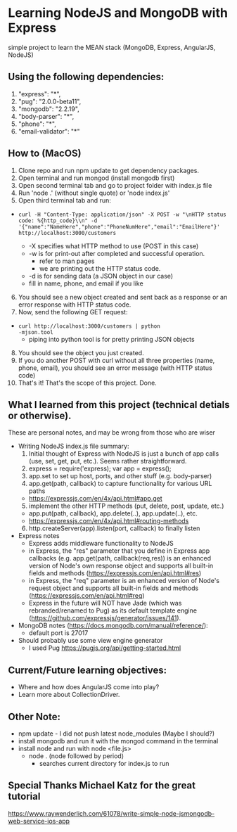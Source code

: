 # Learning NodeJS and MongoDB with Express

simple project to learn the MEAN stack (MongoDB, Express, AngularJS, NodeJS)


## Using the following dependencies:
1. "express": "*",
2. "pug": "2.0.0-beta11",
3. "mongodb": "2.2.19",
4. "body-parser": "*",
5. "phone": "*",
6. "email-validator": "*"


## How to (MacOS)
1. Clone repo and run npm update to get dependency packages.
2. Open terminal and run mongod (install mongodb first)
3. Open second terminal tab and go to project folder with index.js file
4. Run 'node .' (without single quote) or 'node index.js'
5. Open third terminal tab and run:
  * <pre><code>curl -H "Content-Type: application/json" -X POST -w "\nHTTP status code: %{http_code}\\n" -d '{"name":"NameHere","phone":"PhoneNumHere","email":"EmailHere"}' http://localhost:3000/customers</pre></code>
    * -X specifies what HTTP method to use (POST in this case)
    * -w is for print-out after completed and successful operation.
      * refer to man pages
      * we are printing out the HTTP status code.
    * -d is for sending data (a JSON object in our case)
    * fill in name, phone, and email if you like
6. You should see a new object created and sent back as a response or an error response with HTTP status code.
7. Now, send the following GET request:
  * <code>curl http://localhost:3000/customers | python -mjson.tool</code>
    * piping into python tool is for pretty printing JSON objects
8. You should see the object you just created.
9. If you do another POST with curl without all three properties (name, phone, email), you should see an error message (with HTTP status code)
10. That's it! That's the scope of this project. Done.

## What I learned from this project (technical detials or otherwise).
These are personal notes, and may be wrong from those who are wiser

* Writing NodeJS index.js file summary:
  1. Initial thought of Express with NodeJS is just a bunch of app calls (use, set, get, put, etc.). Seems rather straightforward.
  2. express = require('express); var app = express();
  3. app.set to set up host, ports, and other stuff (e.g. body-parser)
  4. app.get(path, callback) to capture functionality for various URL paths
    * https://expressjs.com/en/4x/api.html#app.get
  5. implement the other HTTP methods (put, delete, post, update, etc.)
    * app.put(path, callback), app.delete(..), app.update(..), etc.
    * https://expressjs.com/en/4x/api.html#routing-methods
  6. http.createServer(app).listen(port, callback) to finally listen
* Express notes
  * Express adds middleware functionality to NodeJS
  * in Express, the "res" parameter that you define in Express app callbacks (e.g. app.get(path, callback(req,res)) is an enhanced version of Node's own response object and supports all built-in fields and methods (https://expressjs.com/en/api.html#res)
  * in Express, the "req" parameter is an enhanced version of Node's request object and supports all built-in fields and methods (https://expressjs.com/en/api.html#req)
  * Express in the future will NOT have Jade (which was rebranded/renamed to Pug) as its default template engine (https://github.com/expressjs/generator/issues/141).
* MongoDB notes (https://docs.mongodb.com/manual/reference/):
  * default port is 27017
* Should probably use some view engine generator
  * I used Pug https://pugjs.org/api/getting-started.html

## Current/Future learning objectives:
* Where and how does AngularJS come into play?
* Learn more about CollectionDriver.
 
## Other Note:
* npm update - I did not push latest node_modules (Maybe I should?)
* install mongodb and run it with the mongod command in the terminal
* install node and run with node <file.js>
  * node . (node followed by period)
    * searches current directory for index.js to run

## Special Thanks Michael Katz for the great tutorial
https://www.raywenderlich.com/61078/write-simple-node-jsmongodb-web-service-ios-app

